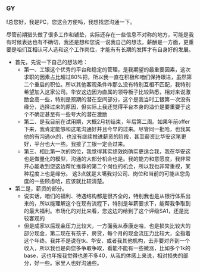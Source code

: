 ### GY

f总您好，我是PC，您这会方便吗，我想找您沟通一下。

尽管前期猎头做了很多工作和铺垫，实际还存在一些信息不对称的地方，可能是我有时候表达也有不确切，我还是想和您说一说我自己的想法，薪酬是一方面，更重要是咱们互相认可人选和这个工作岗位，才能有有长期的发挥才有自身好的发展。

- 首先，先说一下自己的想法哈：
  - 第一、工银这个优秀的平台和稳定的管理，是我期望的最重要因素，这次求职的因素占比超过80%把，所以我一直在积极和咱们保持跟进，虽然第二个重启的职位。所以其他客观条件咋那么没有特别互相不匹配，我特别希望加入这家公司。华安这边因为直属的领导板子比较熟悉，相对来说激励会高一些，特别是预期的潜在空间部分，这个是我当时工银第一次没有缘分，选择过来的原因，但实际上我还觉得平台本身的溢价是要重要于这个不确定甚至有一些夸大的潜在激励
  - 第二、是我目前在试用期，大概2月初结束，年后第二周。如果年前offer下来，我肯定能够和这笔沟通好并且今早的过来。尽管同一批哈，也我其他的有沟通ok的，也没有继续推进薪资的阶段，甚至薪资比华安这笔更好，平台也大一些。我接了工银一定会过来。
  - 第三、相比第一次的岗位，我觉得其实绩效岗确实更适合我，我在华安这也是做量化的模型，沟通的大部分机会也是。我的能力和意愿度，我非常开心能收到您这边帮忙推荐的第二个岗位的机会，所以我也非常重视，某种程度上也是缘分。
    这3点就是大噶我对公司、岗位和当前的可能从您角度的一些顾虑哈，应该就比较清楚。
- 第二是，薪资的部分。
  - 说实话，咱们的福利、待遇结构都是很齐全的，特别我也是从银行体系出来的，所以能理解这个在现有流程下，特别是年薪要求下，能帮我争取到的最大福利。市场化的对比来看，您这边的给到了这个评级SA1，还是比较客观的
  - 但是成家以后现金压力比较大，一方面我从泰康走哈，也是损失比较大的部分现金，第二现在有孩子，房贷，每个月的现金流压力比较大，全指着这个年终。我并不是说在tk、华安、或者我其他机构，去非要对齐到一个收入，所以我也是向您多争取争取，看能不能有一些微涨，比如多个1k的base，这也年报我觉得也差不多40，从我的体感上来说，相对损失的部分，好一些。家里人也好沟通些。
